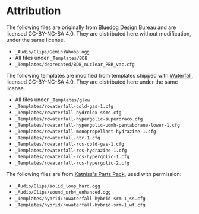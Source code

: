 # Attribution

The following files are originally from [Bluedog Design Bureau](https://github.com/CobaltWolf/Bluedog-Design-Bureau) and are licensed CC-BY-NC-SA 4.0. They are distributed here without modification, under the same license.

* `_Audio/Clips/GeminiWhoop.ogg`
* All files under `_Templates/BDB`
* `_Templates/deprecated/BDB_nuclear_PBR_vac.cfg`

The following templates are modified from templates shipped with [Waterfall](https://github.com/post-kerbin-mining-corporation/Waterfall), licensed CC-BY-NC-SA 4.0. They are distributed here under the same license.

* All files under `_Templates/glow`
* `_Templates/rowaterfall-cold-gas-1.cfg`
* `_Templates/rowaterfall-hydrolox-ssme.cfg`
* `_Templates/rowaterfall-hypergolic-superdraco.cfg`
* `_Templates/rowaterfall-hypergolic-udmh-pentaborane-lower-1.cfg`
* `_Templates/rowaterfall-monopropellant-hydrazine-1.cfg`
* `_Templates/rowaterfall-ntr-1.cfg`
* `_Templates/rowaterfall-rcs-cold-gas-1.cfg`
* `_Templates/rowaterfall-rcs-hydrazine-1.cfg`
* `_Templates/rowaterfall-rcs-hypergolic-1.cfg`
* `_Templates/rowaterfall-rcs-hypergolic-2.cfg`

The following files are from [Katniss's Parts Pack](https://github.com/Katniss218/KatnisssPartsPack), used with permission:

* `_Audio/Clips/solid_loop_hard.ogg`
* `_Audio/Clips/sound_srb4_enhanced.ogg`
* `_Templates/hybrid/rowaterfall-hybrid-srm-1_ss.cfg`
* `_Templates/hybrid/rowaterfall-hybrid-srm-1_wf.cfg`
